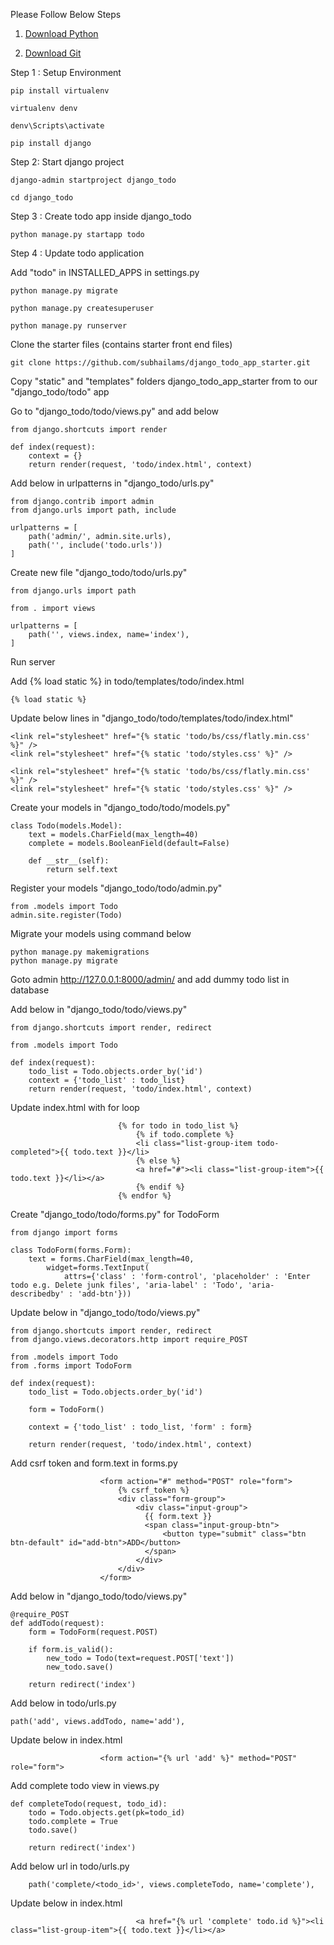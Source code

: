 Please Follow Below Steps

1. [Download Python](https://www.python.org/downloads/)

2. [Download Git](https://git-scm.com/downloads)

Step 1 : Setup Environment
```
pip install virtualenv
```
```
virtualenv denv
```
```
denv\Scripts\activate
```

```
pip install django
```

Step 2: Start django project
```
django-admin startproject django_todo
```
```
cd django_todo
```
Step 3 : Create todo app inside django_todo
```
python manage.py startapp todo
```

Step 4 : Update todo application

Add "todo" in INSTALLED_APPS in settings.py
```
python manage.py migrate
```

```
python manage.py createsuperuser
```

```
python manage.py runserver
```


Clone the starter files (contains starter front end files)
```
git clone https://github.com/subhailams/django_todo_app_starter.git
```

Copy "static" and "templates" folders django_todo_app_starter from to our "django_todo/todo" app

Go to  "django_todo/todo/views.py" and add below

```
from django.shortcuts import render

def index(request):
	context = {}
	return render(request, 'todo/index.html', context)

```
Add below in urlpatterns in "django_todo/urls.py"

```
from django.contrib import admin
from django.urls import path, include

urlpatterns = [
    path('admin/', admin.site.urls),
    path('', include('todo.urls'))
]
```

Create new file "django_todo/todo/urls.py"

```
from django.urls import path

from . import views

urlpatterns = [
    path('', views.index, name='index'),
]
```
Run server 

Add {% load static %} in todo/templates/todo/index.html

```
{% load static %}
```
Update below lines in "django_todo/todo/templates/todo/index.html"

```
<link rel="stylesheet" href="{% static 'todo/bs/css/flatly.min.css' %}" />
<link rel="stylesheet" href="{% static 'todo/styles.css' %}" />
```

```
<link rel="stylesheet" href="{% static 'todo/bs/css/flatly.min.css' %}" />
<link rel="stylesheet" href="{% static 'todo/styles.css' %}" />
```
Create your models in "django_todo/todo/models.py"

```
class Todo(models.Model):
    text = models.CharField(max_length=40)
    complete = models.BooleanField(default=False)

    def __str__(self):
        return self.text
```

Register your models "django_todo/todo/admin.py"
```
from .models import Todo
admin.site.register(Todo)
```

Migrate your models using command below
```
python manage.py makemigrations
python manage.py migrate
```

Goto admin http://127.0.0.1:8000/admin/ and add dummy todo list in database

Add below in "django_todo/todo/views.py"
```
from django.shortcuts import render, redirect

from .models import Todo

def index(request):
    todo_list = Todo.objects.order_by('id')
    context = {'todo_list' : todo_list}
    return render(request, 'todo/index.html', context)

```

Update index.html with for loop
```
						{% for todo in todo_list %}
							{% if todo.complete %}
							<li class="list-group-item todo-completed">{{ todo.text }}</li>
							{% else %}
							<a href="#"><li class="list-group-item">{{ todo.text }}</li></a>
							{% endif %}
						{% endfor %}

```

Create "django_todo/todo/forms.py" for TodoForm
```
from django import forms 

class TodoForm(forms.Form):
    text = forms.CharField(max_length=40, 
        widget=forms.TextInput(
            attrs={'class' : 'form-control', 'placeholder' : 'Enter todo e.g. Delete junk files', 'aria-label' : 'Todo', 'aria-describedby' : 'add-btn'}))
```

Update below in "django_todo/todo/views.py"
```
from django.shortcuts import render, redirect
from django.views.decorators.http import require_POST

from .models import Todo
from .forms import TodoForm

def index(request):
    todo_list = Todo.objects.order_by('id')

    form = TodoForm()

    context = {'todo_list' : todo_list, 'form' : form}

    return render(request, 'todo/index.html', context)

```
Add csrf token and form.text in forms.py
```
					<form action="#" method="POST" role="form">
						{% csrf_token %}
						<div class="form-group">
							<div class="input-group">
							  {{ form.text }}
							  <span class="input-group-btn">
								  <button type="submit" class="btn btn-default" id="add-btn">ADD</button>
							  </span>
							</div>
						</div>
					</form>
```
Add below in "django_todo/todo/views.py"

```
@require_POST
def addTodo(request):
    form = TodoForm(request.POST)

    if form.is_valid():
        new_todo = Todo(text=request.POST['text'])
        new_todo.save()

    return redirect('index')
```
Add below in todo/urls.py
```
path('add', views.addTodo, name='add'),
```

Update below in index.html
```
					<form action="{% url 'add' %}" method="POST" role="form">
```

Add complete todo view in views.py

```
def completeTodo(request, todo_id):
    todo = Todo.objects.get(pk=todo_id)
    todo.complete = True
    todo.save()

    return redirect('index')
```
Add below url in todo/urls.py
```
    path('complete/<todo_id>', views.completeTodo, name='complete'),

```

Update below in index.html

```
							<a href="{% url 'complete' todo.id %}"><li class="list-group-item">{{ todo.text }}</li></a>

```
